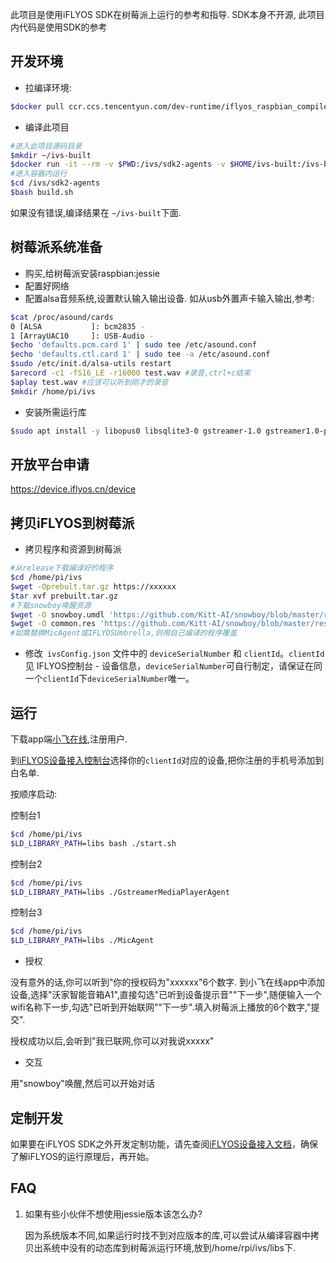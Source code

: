 此项目是使用iFLYOS SDK在树莓派上运行的参考和指导. SDK本身不开源, 此项目内代码是使用SDK的参考

## 开发环境

* 拉编译环境: 

```bash
$docker pull ccr.ccs.tencentyun.com/dev-runtime/iflyos_raspbian_compiler:1.6
```

* 编译此项目
```bash
#进入此项目源码目录
$mkdir ~/ivs-built
$docker run -it --rm -v $PWD:/ivs/sdk2-agents -v $HOME/ivs-built:/ivs-build ccr.ccs.tencentyun.com/dev-runtime/iflyos_raspbian_compiler:1.6 bash
#进入容器内运行
$cd /ivs/sdk2-agents
$bash build.sh
```

如果没有错误,编译结果在 `~/ivs-built`下面.

## 树莓派系统准备

* 购买,给树莓派安装raspbian:jessie
* 配置好网络
* 配置alsa音频系统,设置默认输入输出设备. 如从usb外置声卡输入输出,参考:

```bash
$cat /proc/asound/cards
0 [ALSA           ]: bcm2835 -
1 [ArrayUAC10     ]: USB-Audio -
$echo 'defaults.pcm.card 1' | sudo tee /etc/asound.conf
$echo 'defaults.ctl.card 1' | sudo tee -a /etc/asound.conf
$sudo /etc/init.d/alsa-utils restart
$arecord -c1 -fS16_LE -r16000 test.wav #录音,ctrl+c结束
$aplay test.wav #应该可以听到刚才的录音
$mkdir /home/pi/ivs
```

* 安装所需运行库

```bash
$sudo apt install -y libopus0 libsqlite3-0 gstreamer-1.0 gstreamer1.0-plugins-good gstreamer1.0-plugins-bad libatlas3-base
```

## 开放平台申请

https://device.iflyos.cn/device

## 拷贝iFLYOS到树莓派

* 拷贝程序和资源到树莓派

```bash
#从release下载编译好的程序
$cd /home/pi/ivs
$wget -Oprebult.tar.gz https://xxxxxx
$tar xvf prebuilt.tar.gz
#下载snowboy唤醒资源
$wget -O snowboy.umdl 'https://github.com/Kitt-AI/snowboy/blob/master/resources/models/snowboy.umdl?raw=true'
$wget -O common.res 'https://github.com/Kitt-AI/snowboy/blob/master/resources/common.res?raw=true'
#如需替换MicAgent或IFLYOSUmbrella,则用自己编译的程序覆盖
```

* 修改` ivsConfig.json` 文件中的 `deviceSerialNumber` 和 `clientId`。`clientId` 见 IFLYOS控制台 - 设备信息，`deviceSerialNumber`可自行制定，请保证在同一个`clientId`下`deviceSerialNumber`唯一。

## 运行

下载app端[小飞在线](https://cdn.iflyos.cn/docs/iflyhome.apk),注册用户.

到[iFLYOS设备接入控制台](https://device.iflyos.cn/products)选择你的`clientId`对应的设备,把你注册的手机号添加到白名单.

按顺序启动:

控制台1
```bash
$cd /home/pi/ivs
$LD_LIBRARY_PATH=libs bash ./start.sh 
```

控制台2
```bash
$cd /home/pi/ivs
$LD_LIBRARY_PATH=libs ./GstreamerMediaPlayerAgent
```

控制台3
```bash
$cd /home/pi/ivs
$LD_LIBRARY_PATH=libs ./MicAgent
```
* 授权

没有意外的话,你可以听到"你的授权码为"xxxxxx"6个数字. 到小飞在线app中添加设备,选择"沃家智能音箱A1",直接勾选"已听到设备提示音""下一步",随便输入一个wifi名称下一步,勾选"已听到开始联网""下一步".填入树莓派上播放的6个数字,"提交".

授权成功以后,会听到"我已联网,你可以对我说xxxxx"

* 交互

用"snowboy"唤醒,然后可以开始对话

## 定制开发

如果要在iFLYOS SDK之外开发定制功能，请先查阅[iFLYOS设备接入文档](https://doc.iflyos.cn/device/)，确保了解iFLYOS的运行原理后，再开始。


## FAQ

1. 如果有些小伙伴不想使用jessie版本该怎么办?

   因为系统版本不同,如果运行时找不到对应版本的库,可以尝试从编译容器中拷贝出系统中没有的动态库到树莓派运行环境,放到/home/rpi/ivs/libs下.